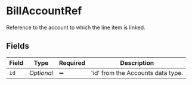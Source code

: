# BillAccountRef

Reference to the account to which the line item is linked.


## Fields

| Field                             | Type                              | Required                          | Description                       |
| --------------------------------- | --------------------------------- | --------------------------------- | --------------------------------- |
| `id`                              | *Optional<String>*                | :heavy_minus_sign:                | 'id' from the Accounts data type. |